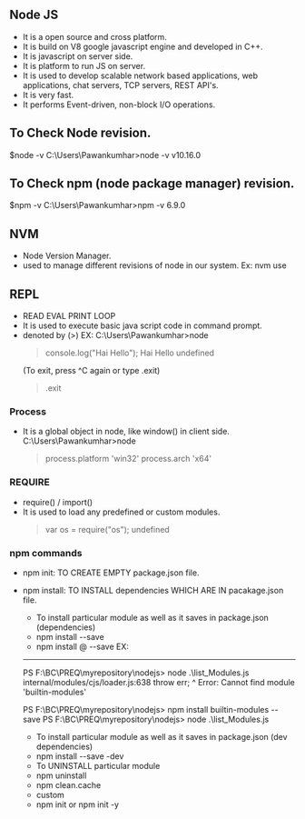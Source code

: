 ## Node JS
- It is a open source and cross platform.
- It is build on V8 google javascript engine and developed in C++.
- It is javascript on server side.
- It is platform to run JS on server.
- It is used to develop scalable network based applications, 
  web applications, chat servers, TCP servers, REST API's.
- It is very fast.
- It performs Event-driven, non-block I/O operations.

## To Check Node revision.
$node -v
    C:\Users\Pawankumhar>node -v
    v10.16.0

## To Check npm (node package manager) revision.
$npm -v
    C:\Users\Pawankumhar>npm -v
    6.9.0

## NVM
- Node Version Manager.
- used to manage different revisions of node in our system.
  Ex: nvm use

## REPL
- READ EVAL PRINT LOOP
- It is used to execute basic java script code in command prompt.
- denoted by (>)
EX: C:\Users\Pawankumhar>node
    > console.log("Hai Hello");
    Hai Hello
    undefined
    >
    (To exit, press ^C again or type .exit)
    > .exit

### Process
- It is a global object in node, like window() in client side.
    C:\Users\Pawankumhar>node
    > process.platform
        'win32'
    > process.arch
        'x64'

### REQUIRE
- require() / import()
- It is used to load any predefined or custom modules.
   > var os = require("os");
    undefined

### npm commands
- npm init: TO CREATE EMPTY package.json file.
- npm install: TO INSTALL dependencies WHICH ARE IN pacakage.json file.
  - To install particular module as well as it saves in package.json (dependencies)
   - npm install <module> --save
   - npm install <module>@<revision> --save
    EX:
    ----- 
    PS F:\BC\PREQ\myrepository\nodejs> node .\list_Modules.js
       internal/modules/cjs/loader.js:638
    throw err;
    ^
    Error: Cannot find module 'builtin-modules'
  
    PS F:\BC\PREQ\myrepository\nodejs> npm install builtin-modules --save
    PS F:\BC\PREQ\myrepository\nodejs> node .\list_Modules.js


   
  - To install particular module as well as it saves in package.json (dev dependencies)
   - npm install <module> --save -dev
  - To UNINSTALL particular module
   - npm uninstall <module>
   - npm clean.cache
  - custom
   - npm init or npm init -y  
